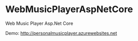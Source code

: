 # WebMusicPlayerAspNetCore
Web Music Player Asp.Net Core

Demo: http://personalmusicplayer.azurewebsites.net
